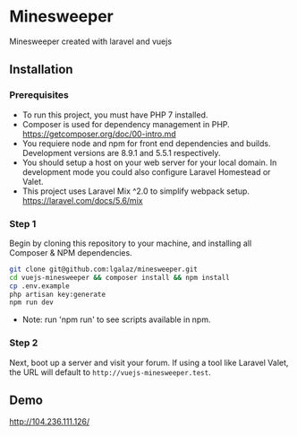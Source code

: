 # Minesweeper

Minesweeper created with laravel and vuejs

## Installation

### Prerequisites

* To run this project, you must have PHP 7 installed.
* Composer is used for dependency management in PHP. https://getcomposer.org/doc/00-intro.md
* You requiere node and npm for front end dependencies and builds. Development versions are 8.9.1 and 5.5.1 respectively.
* You should setup a host on your web server for your local domain. In development mode you could also configure Laravel Homestead or Valet. 
* This project uses Laravel Mix ^2.0 to simplify webpack setup. https://laravel.com/docs/5.6/mix

### Step 1

Begin by cloning this repository to your machine, and installing all Composer & NPM dependencies.

```bash
git clone git@github.com:lgalaz/minesweeper.git
cd vuejs-minesweeper && composer install && npm install
cp .env.example 
php artisan key:generate
npm run dev
```

* Note: run 'npm run' to see scripts available in npm. 

### Step 2

Next, boot up a server and visit your forum. 
If using a tool like Laravel Valet, the URL will default to `http://vuejs-minesweeper.test`. 


## Demo

http://104.236.111.126/
